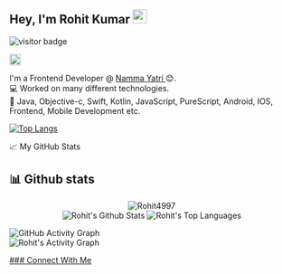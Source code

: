 ## Hey, I'm Rohit Kumar <img src="https://media.giphy.com/media/hvRJCLFzcasrR4ia7z/giphy.gif" width="25px">

![visitor badge](https://visitor-badge.glitch.me/badge?page_id=Rohit4997.visitor-badge)

<a href="https://github.com/Rohit4997"><img alt="followers" title="Follow me on Github" src="https://img.shields.io/github/followers/rohit4997?color=236ad3&labelColor=1155ba&style=for-the-badge&logo=github&label=Follow" height="20px"/></a>  

I'm a Frontend Developer @ <a href = "https://nammayatri.in/">Namma Yatri </a> 😊.  
💻 Worked on many different technologies.  
📜 Java, Objective-c, Swift, Kotlin, JavaScript, PureScript, Android, IOS, Frontend, Mobile Development etc.  


 [![Top Langs](https://github-readme-stats.vercel.app/api/top-langs/?username=Rohit4997&theme=merko)](https://github.com/Rohit4997)

📈 My GitHub Stats
## 📊 Github stats

<p align="center"> <img src="https://github-readme-stats.vercel.app/api?username=Rohit4997&show_icons=true&theme=gotham" alt="Rohit4997" />
<!-- <details>  -->
<!--   <summary>💻 GitHub Profile Stats</summary> -->
  <br/>
    <a><img alt="Rohit's Github Stats" src="https://denvercoder1-github-readme-stats.vercel.app/api?username=Rohit4997&show_icons=true&count_private=true&theme=react&hide_border=true&bg_color=1F222E&title_color=F85D7F&icon_color=F8D866" /></a>
  <a><img alt="Rohit's Top Languages" src="https://denvercoder1-github-readme-stats.vercel.app/api/top-langs/?username=Rohit4997&langs_count=8&layout=compact&theme=react&hide_border=true&bg_color=1F222E&title_color=F85D7F&icon_color=F8D866" /></a>
  <br/>
<!--   <b>Note:</b> Top languages is only a metric of the languages my public code consists of and doesn't reflect experience or skill level. -->
<!-- </details> -->

![GitHub Activity Graph](https://activity-graph.herokuapp.com/graph?username=rohit4997)  
<a><img alt="Rohit's Activity Graph" src="https://activity-graph.herokuapp.com/graph?username=Rohit4997&bg_color=1F222E&color=F8D866&line=F85D7F&point=FFFFFF&hide_border=true" /></a>  

<a href="https://www.linkedin.com/in/rohit-4997/" target="_blank">### Connect With Me</a>
<!---
rohi4997/rohi4997 is a ✨ special ✨ repository because its `README.md` (this file) appears on your GitHub profile.
You can click the Preview link to take a look at your changes.
--->
